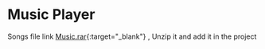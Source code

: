 # Music Player
Songs file link [Music.rar](https://www.mediafire.com/file/hpbsflbfgahzqiz/Music.rar/file){:target="_blank"}
, Unzip it and add it in the project
